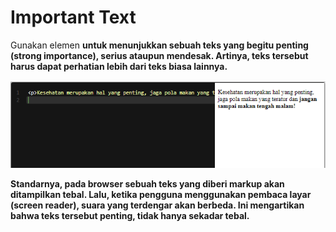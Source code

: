 # Important Text
Gunakan elemen <strong> untuk menunjukkan sebuah teks yang begitu penting (strong importance), serius ataupun mendesak. Artinya, teks tersebut harus dapat perhatian lebih dari teks biasa lainnya.

![Alt text](image-5.png)

Standarnya, pada browser sebuah teks yang diberi markup <strong> akan ditampilkan tebal. Lalu, ketika pengguna menggunakan pembaca layar (screen reader), suara yang terdengar akan berbeda. Ini mengartikan bahwa teks tersebut penting, tidak hanya sekadar tebal.